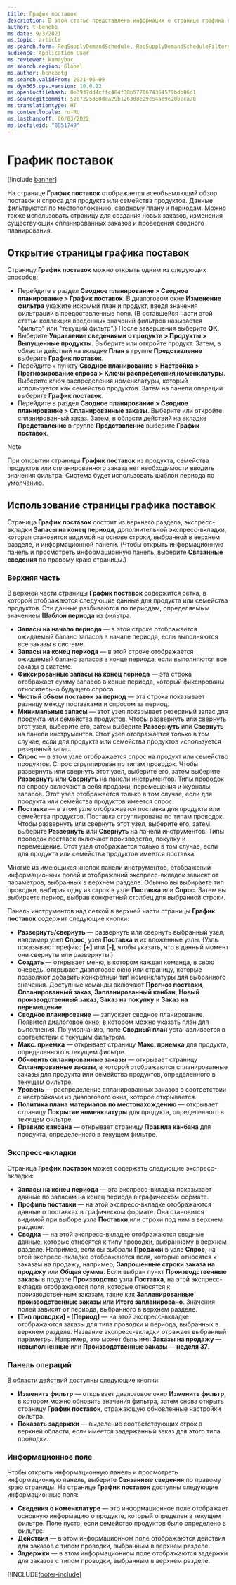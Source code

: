 ```yaml
---
title: График поставок
description: В этой статье представлена информация о странице графика поставок и ее возможностях.
author: t-benebo
ms.date: 9/3/2021
ms.topic: article
ms.search.form: ReqSupplyDemandSchedule, ReqSupplyDemandScheduleFilters, ReqSupplyDemandItemDetails, ReqTransFuturesActionsPart, ReqSupplyDemandOverviewLegendPart
audience: Application User
ms.reviewer: kamaybac
ms.search.region: Global
ms.author: benebotg
ms.search.validFrom: 2021-06-09
ms.dyn365.ops.version: 10.0.22
ms.openlocfilehash: 0e3937dd4cffc464f38b5770674364579bdb06d1
ms.sourcegitcommit: 52b7225350daa29b1263d8e29c54ac9e20bcca70
ms.translationtype: HT
ms.contentlocale: ru-RU
ms.lasthandoff: 06/03/2022
ms.locfileid: "8851749"
---
```

# <a name="supply-schedule"></a>График поставок

[!include [banner](../includes/banner.md)]

На странице **График поставок** отображается всеобъемлющий обзор поставок и спроса для продукта или семейства продуктов. Данные фильтруются по местоположению, сводному плану и периодам. Можно также использовать страницу для создания новых заказов, изменения существующих спланированных заказов и проведения сводного планирования.

## <a name="open-the-supply-schedule-page"></a>Открытие страницы графика поставок

Страницу **График поставок** можно открыть одним из следующих способов:

- Перейдите в раздел **Сводное планирование \> Сводное планирование \> График поставок**. В диалоговом окне **Изменение фильтра** укажите искомый план и продукт, введя значения фильтрации в предоставленные поля. (В оставшейся части этой статьи коллекция введенных значений фильтров называется "фильтр" или "текущий фильтр".) После завершения выберите **ОК**.
- Выберите **Управление сведениями о продукте \> Продукты \> Выпущенные продукты**. Выберите или откройте продукт. Затем, в области действий на вкладке **План** в группе **Представление** выберите **График поставок**.
- Перейдите к пункту **Сводное планирование \> Настройка \> Прогнозирование спроса \> Ключи распределения номенклатуры**. Выберите ключ распределения номенклатуры, который используется как семейство продуктов. Затем на панели операций выберите **График поставок**.
- Перейдите в раздел **Сводное планирование \> Сводное планирование \> Спланированные заказы**. Выберите или откройте спланированный заказ. Затем, в области действий на вкладке **Представление** в группе **Представление** выберите **График поставок**.

> [!NOTE]
> При открытии страницы **График поставок** из продукта, семейства продуктов или спланированного заказа нет необходимости вводить значения фильтра. Система будет использовать шаблон периода по умолчанию.

## <a name="use-the-supply-schedule-page"></a>Использование страницы графика поставок

Страница **График поставок** состоит из верхнего раздела, экспресс-вкладки **Запасы на конец периода**, дополнительной экспресс-вкладки, которая становится видимой на основе строки, выбранной в верхнем разделе, и информационной панели. (Чтобы открыть информационную панель и просмотреть информационную панель, выберите **Связанные сведения** по правому краю страницы.)

### <a name="upper-section"></a>Верхняя часть

В верхней части страницы **График поставок** содержится сетка, в которой отображаются следующие данные для продукта или семейства продуктов. Эти данные разбиваются по периодам, определяемым значением **Шаблон периода** из фильтра.

- **Запасы на начало периода** — в этой строке отображается ожидаемый баланс запасов в начале периода, если выполняются все заказы в системе.
- **Запасы на конец периода** — в этой строке отображается ожидаемый баланс запасов в конце периода, если выполняются все заказы в системе.
- **Фиксированные запасы на конец периода** — эта строка отображает сумму запасов в конце периода, который фиксированы относительно будущего спроса.
- **Чистый объем поставок за период** — эта строка показывает разницу между поставками и спросом за период.
- **Минимальные запасы** — этот узел показывает резервный запас для продукта или семейства продуктов. Чтобы развернуть или свернуть этот узел, выберите его, затем выберите **Развернуть** или **Свернуть** на панели инструментов. Этот узел отображается только в том случае, если для продукта или семейства продуктов используется резервный запас.
- **Спрос** — в этом узле отображается спрос на продукт или семейство продуктов. Спрос сгруппирован по типам проводок. Чтобы развернуть или свернуть этот узел, выберите его, затем выберите **Развернуть** или **Свернуть** на панели инструментов. Типы проводок по спросу включают в себя продажи, перемещения и журналы запасов. Этот узел отображается только в том случае, если для продукта или семейства продуктов имеется спрос.
- **Поставка** — в этом узле отображается поставка для продукта или семейства продуктов. Поставка сгруппирована по типам проводок. Чтобы развернуть или свернуть этот узел, выберите его, затем выберите **Развернуть** или **Свернуть** на панели инструментов. Типы проводок поставок включают производство, покупку и перемещение. Этот узел отображается только в том случае, если для продукта или семейства продуктов имеется поставка.

Многие из имеющихся кнопок панели инструментов, отображений информационных полей и отображений экспресс-вкладок зависят от параметров, выбранных в верхнем разделе. Обычно вы выбираете тип проводки, выбирая одну из строк в узле **Поставка** или **Спрос**. Затем вы выбираете период, выбрав конкретный столбец для выбранной строки.

Панель инструментов над сеткой в верхней части страницы **График поставок** содержит следующие кнопки:

- **Развернуть/свернуть** — развернуть или свернуть выбранный узел, например узел **Спрос**, узел **Поставка** и их вложенные узлы. (Узлы показывают префикс **\[+\]** или **\[-\]**, чтобы указать, что в данный момент они свернуты или развернуты.)
- **Создать** — открывает меню, в котором каждая команда, в свою очередь, открывает диалоговое окно или страницу, которые позволяют добавить конкретный тип номенклатуры для выбранного значения. Доступные команды включают **Прогноз поставки**, **Спланированный заказ**, **Запланированный канбан**, **Новый производственный заказ**, **Заказ на покупку** и **Заказ на перемещение**.
- **Сводное планирование** — запускает сводное планирование. Появится диалоговое окно, в котором можно указать план для выполнения. По умолчанию, поле **Сводный план** устанавливается в соответствии с текущим фильтром.
- **Макс. приемка** — открывает страницу **Макс. приемка** для продукта, определенного в текущем фильтре.
- **Обновить спланированные заказы** — открывает страницу **Спланированные заказы**, в которой отображаются спланированные заказы для продукта или семейства продуктов, определенного в текущем фильтре.
- **Уровень** — распределение спланированных заказов в соответствии с настройками из диалогового окна, которое открывается.
- **Политика плана материалов по местонахождению** — открывает страницу **Покрытие номенклатуры** для продукта, определенного в текущем фильтре.
- **Правило канбана** — открывает страницу **Правила канбана** для продукта, определенного в текущем фильтре.

### <a name="fasttabs"></a>Экспресс-вкладки

Страница **График поставок** может содержать следующие экспресс-вкладки:

- **Запасы на конец периода** — эта экспресс-вкладка показывает данные по запасам на конец периода в графическом формате.
- **Профиль поставки** — на этой экспресс-вкладке отображаются данные о поставках в графическом формате. Она становится видимой при выборе узла **Поставки** или строки под ним в верхнем разделе.
- **Сводка** — на этой экспресс-вкладке отображаются сводные данные, которые относятся к типу проводки, выбранному в верхнем разделе. Например, если вы выбрали **Продажи** в узле **Спрос**, на этой экспресс-вкладке отображаются поля, которые относятся к заказам на продажу, например, **Запрошенные строки заказа на продажу** или **Общая сумма**. Если выбран пункт **Производственные заказы** в подузле **Производство** узла **Поставка**, на этой экспресс-вкладке отображаются поля, которые относятся к производственным заказам, такие как **Запланированные производственные заказы** или **Итого запланировано**. Значения полей зависят от периода, выбранного в верхнем разделе. 
- **\[Тип проводки\] - \[Период\]** — на этой экспресс-вкладке отображаются заказы для типа проводки и периода, выбранных в верхнем разделе. Название экспресс-вкладки отражает выбранный параметры. Например, это может быть имя **Заказы на продажу — невыполненные** или **Производственные заказы — неделя 37**.

### <a name="action-pane"></a>Панель операций

В области действий доступны следующие кнопки:

- **Изменить фильтр** — открывает диалоговое окно **Изменить фильтр**, в котором можно обновить значения фильтра, затем снова открыть страницу **График поставок**, отражающую обновленные настройки фильтра.
- **Показать задержки** — выделение соответствующих строк в верхней области, если имеется задержанный заказ для этого типа проводки.

### <a name="factbox-pane"></a>Информационное поле

Чтобы открыть информационную панель и просмотреть информационную панель, выберите **Связанные сведения** по правому краю страницы. На странице **График поставок** доступны следующие информационные поля:

- **Сведения о номенклатуре** — это информационное поле отображает основную информацию о продукте, который определен в текущем фильтре. Поле пусто, если семейство продуктов было определено в фильтре.
- **Действия** — в этом информационном поле отображаются действия для заказов с типом проводки, выбранным в верхнем разделе.
- **Задержки** — в этом информационном поле отображаются задержки для заказов с типом проводки, выбранным в верхнем разделе.

[!INCLUDE[footer-include](../../includes/footer-banner.md)]
